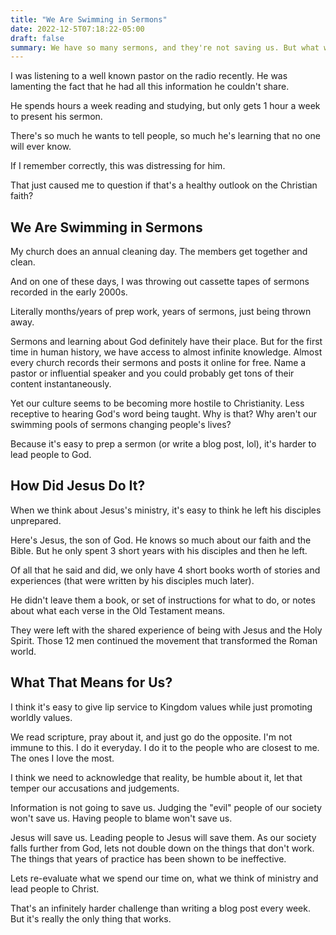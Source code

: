 ```yaml
---
title: "We Are Swimming in Sermons"
date: 2022-12-5T07:18:22-05:00
draft: false
summary: We have so many sermons, and they're not saving us. But what will?
---
```


I was listening to a well known pastor on the radio recently. He was lamenting the fact that he had all this information he couldn't share.

He spends hours a week reading and studying, but only gets 1 hour a week to present his sermon.

There's so much he wants to tell people, so much he's learning that no one will ever know.

If I remember correctly, this was distressing for him.

That just caused me to question if that's a healthy outlook on the Christian faith?

## We Are Swimming in Sermons

My church does an annual cleaning day. The members get together and clean.

And on one of these days, I was throwing out cassette tapes of sermons recorded in the early 2000s.

Literally months/years of prep work, years of sermons, just being thrown away.

Sermons and learning about God definitely have their place. But for the first time in human history, we have access to almost infinite knowledge. Almost every church records their sermons and posts it online for free. Name a pastor or influential speaker and you could probably get tons of their content instantaneously. 

Yet our culture seems to be becoming more hostile to Christianity. Less receptive to hearing God's word being taught. Why is that? Why aren't our swimming pools of sermons changing people's lives?

Because it's easy to prep a sermon (or write a blog post, lol), it's harder to lead people to God.

## How Did Jesus Do It?

When we think about Jesus's ministry, it's easy to think he left his disciples unprepared.

Here's Jesus, the son of God. He knows so much about our faith and the Bible. But he only spent 3 short years with his disciples and then he left. 

Of all that he said and did, we only have 4 short books worth of stories and experiences (that were written by his disciples much later).

He didn't leave them a book, or set of instructions for what to do, or notes about what each verse in the Old Testament means.

They were left with the shared experience of being with Jesus and the Holy Spirit. Those 12 men continued the movement that transformed the Roman world.

## What That Means for Us?

I think it's easy to give lip service to Kingdom values while just promoting worldly values.

We read scripture, pray about it, and just go do the opposite. I'm not immune to this. I do it everyday. I do it to the people who are closest to me. The ones I love the most.

I think we need to acknowledge that reality, be humble about it, let that temper our accusations and judgements.

Information is not going to save us. Judging the "evil" people of our society won't save us. Having people to blame won't save us.

Jesus will save us. Leading people to Jesus will save them. As our society falls further from God, lets not double down on the things that don't work. The things that years of practice has been shown to be ineffective.

Lets re-evaluate what we spend our time on, what we think of ministry and lead people to Christ.

That's an infinitely harder challenge than writing a blog post every week. But it's really the only thing that works.
